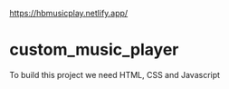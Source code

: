 https://hbmusicplay.netlify.app/
# custom_music_player
To build this project we need HTML, CSS and Javascript


